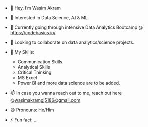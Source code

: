 - 👋 Hey, I’m Wasim Akram
- 👀 Interested in Data Science, AI & ML.
- 🌱 Currently going through intensive Data Analytics Bootcamp @ https://codebasics.io/
- 💞️ Looking to collaborate on data analytics/science projects.
- 💼 My Skills:
     - Communication Skills
     - Analytical Skills
     - Critical Thinking
     - MS Excel
     - Power BI and more data science are to be added.

- 📫 In case you wanna reach out to me, reach out here @wasimakramgj5186@gmail.com 
- 😄 Pronouns: He/Him
- ⚡ Fun fact: ...

<!---
WasimAkram004/WasimAkram004 is a ✨ special ✨ repository because its `README.md` (this file) appears on your GitHub profile.
You can click the Preview link to take a look at your changes.
--->
